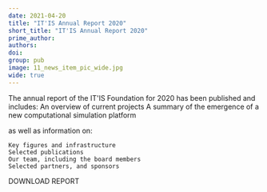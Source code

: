 ```yaml
---
date: 2021-04-20
title: "IT'IS Annual Report 2020"
short_title: "IT'IS Annual Report 2020"
prime_author:
authors: 
doi: 
group: pub
image: 11_news_item_pic_wide.jpg
wide: true
---
```

The annual report of the IT'IS Foundation for 2020 has been published and includes: 
An overview of current projects 
A summary of the emergence of a new computational simulation platform 

as well as information on:

    Key figures and infrastructure
    Selected publications
    Our team, including the board members
    Selected partners, and sponsors

DOWNLOAD REPORT
